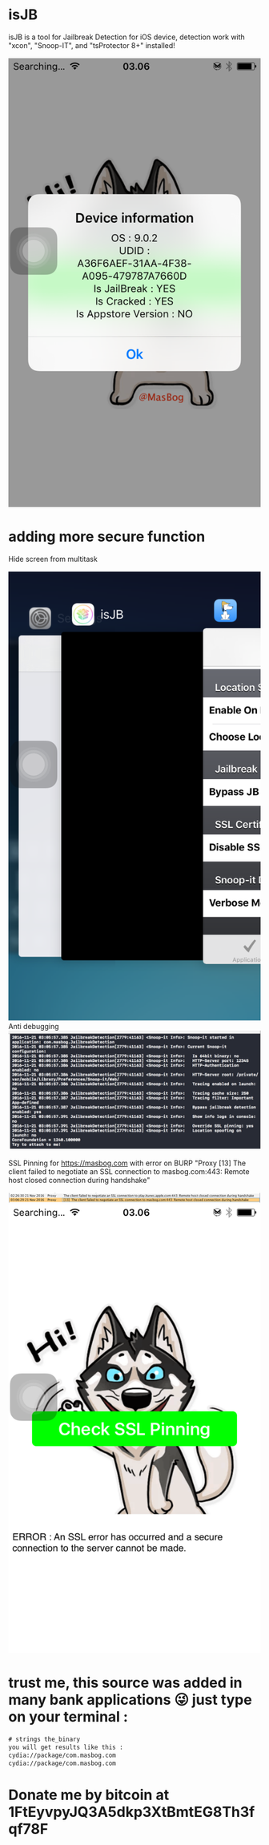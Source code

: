 # isJB
  isJB is a tool for Jailbreak Detection for iOS device, detection work with "xcon", "Snoop-IT", and "tsProtector 8+" installed!<br /><br />
  ![This Application](b.png?raw=true "This Application")<br />
# adding more secure function
  Hide screen from multitask <br /><br />
  ![Hide from multitasking](e.png?raw=true "Hide from multitasking")<br />
  Anti debugging <br />
  ![Anti Debugging](a.png?raw=true "Anti Debugging")<br /><br />
  SSL Pinning for https://masbog.com with error on BURP "Proxy	[13]  The client failed to negotiate an SSL connection to masbog.com:443: Remote host closed connection during handshake"<br /><br />
  ![BURP ERROR](d.png?raw=true "BURP ERROR")<br />
  ![SSL Pinning Success](c.png?raw=true "SSL Pinning Success")


# trust me, this source was added in many bank applications 😜 just type on your terminal : <br />
```{r, engine='bash', count_lines}
# strings the_binary
you will get results like this :
cydia://package/com.masbog.com
cydia://package/com.masbog.com
```

# Donate me by bitcoin at 1FtEyvpyJQ3A5dkp3XtBmtEG8Th3fqf78F
